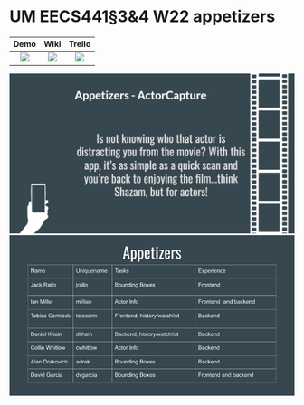 # UM EECS441§3&4 W22 appetizers

| Demo  |  Wiki |  Trello  |
|:-----:|:-----:|:--------:|
|[<img src="https://eecs441.eecs.umich.edu/img/admin/video.png">][demo_page]|[<img src="https://eecs441.eecs.umich.edu/img/admin/wiki.png">][wiki_page]|[<img src="https://eecs441.eecs.umich.edu/img/admin/trello.png">][process_page]|

![Elevator Pitch](https://github.com/collinwhitlow/appetizers/blob/210743003fe5fae2e9970552b46cf57109b6b3fa/elevatorpitch.JPG) <!-- MUST be placed in user-images.githubusercontent.com -->
![Team Slide](https://raw.githubusercontent.com/collinwhitlow/appetizers/main/Skeletal%20Product.jpg?token=GHSAT0AAAAAABSHNE4ZURFTISAIMDSLE2RGYS6DF2A) <!-- MUST be placed in user-images.githubusercontent.com -->


[demo_page]: https://www.youtube.com/watch?v=5leJ-xSV5O8
[wiki_page]: https://github.com/collinwhitlow/appetizers/wiki
[process_page]: https://trello.com/b/6pPl08ex/appetizers
